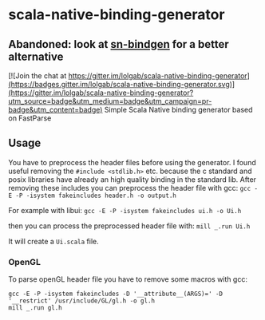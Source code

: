 # scala-native-binding-generator

## **Abandoned: look at [sn-bindgen](https://github.com/indoorvivants/sn-bindgen) for a better alternative** ##

[![Join the chat at https://gitter.im/lolgab/scala-native-binding-generator](https://badges.gitter.im/lolgab/scala-native-binding-generator.svg)](https://gitter.im/lolgab/scala-native-binding-generator?utm_source=badge&utm_medium=badge&utm_campaign=pr-badge&utm_content=badge)
Simple Scala Native binding generator based on FastParse

## Usage
You have to preprocess the header files before using the generator.
I found useful removing the `#include <stdlib.h>` etc. because the c standard and posix libraries have already an high quality binding in the standard lib.
After removing these includes you can preprocess the header file with gcc:
```gcc -E -P -isystem fakeincludes header.h -o output.h```

For example with libui:
```gcc -E -P -isystem fakeincludes ui.h -o Ui.h```

then you can process the preprocessed header file with:
```mill _.run Ui.h```

It will create a `Ui.scala` file.

### OpenGL
To parse openGL header file you have to remove some macros with gcc:
```
gcc -E -P -isystem fakeincludes -D '__attribute__(ARGS)=' -D '__restrict' /usr/include/GL/gl.h -o gl.h
mill _.run gl.h
```
